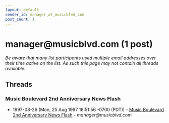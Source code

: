 ```yaml
---
layout: default
sender_id: manager_at_musicblvd_com
post_count: 1
---
```


# manager<span>@</span>musicblvd.com (1 post)

_Be aware that many list participants used multiple email addresses over their time active on the list. As such this page may not contain all threads available._

## Threads

### Music Boulevard 2nd Anniversary News Flash
+ 1997-08-26 (Mon, 25 Aug 1997 18:51:56 -0700 (PDT)) - [Music Boulevard 2nd Anniversary News Flash](/archive/1997/08/f5bc9f567856ab2945cd44d98e7dc37b7cc9fc55c3c98b8954b3339086bc5c8f) - _manager@musicblvd.com_

